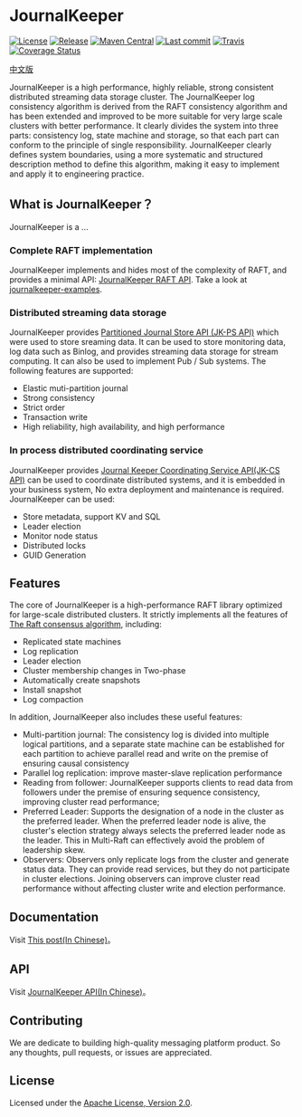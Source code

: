 
# JournalKeeper

[![License](https://img.shields.io/github/license/chubaostream/journalkeeper)](./LICENSE) [![Release](https://img.shields.io/github/v/release/chubaostream/journalkeeper)](https://github.com/chubaostream/journalkeeper/releases) [![Maven Central](https://img.shields.io/maven-central/v/io.journalkeeper/journalkeeper?color=blue)](https://search.maven.org/search?q=io.journalkeeper) [![Last commit](https://img.shields.io/github/last-commit/chubaostream/journalkeeper)](https://github.com/chubaostream/journalkeeper/commits) [![Travis](https://img.shields.io/travis/chubaostream/journalkeeper)](https://travis-ci.org/chubaostream/journalkeeper) [![Coverage Status](https://coveralls.io/repos/github/chubaostream/journalkeeper/badge.svg)](https://coveralls.io/github/chubaostream/journalkeeper)

[中文版](./README_cn.md)

JournalKeeper is a high performance, highly reliable, strong consistent distributed streaming data storage cluster. The JournalKeeper log consistency algorithm is derived from the RAFT consistency algorithm and has been extended and improved to be more suitable for very large scale clusters with better performance. It clearly divides the system into three parts: consistency log, state machine and storage, so that each part can conform to the principle of single responsibility. JournalKeeper clearly defines system boundaries, using a more systematic and structured description method to define this algorithm, making it easy to implement and apply it to engineering practice.

## What is JournalKeeper？

JournalKeeper is a ...

### Complete RAFT implementation

JournalKeeper implements and hides most of the complexity of RAFT, and provides a minimal API: [JournalKeeper RAFT API](./journalkeeper-docs/src/markdown/JournalKeeperAPI.md). Take a look at [journalkeeper-examples](./journalkeeper-examples).

### Distributed streaming data storage

JournalKeeper provides [Partitioned Journal Store API (JK-PS API)](./journalkeeper-docs/src/markdown/JournalKeeperAPI.md) which were used to store sreaming data. It can be used to store monitoring data, log data such as Binlog, and provides streaming data storage for stream computing. It can also be used to implement Pub / Sub systems. The following features are supported:

* Elastic muti-partition journal
* Strong consistency
* Strict order
* Transaction write
* High reliability, high availability, and high performance

### In process distributed coordinating service

JournalKeeper provides [Journal Keeper Coordinating Service API(JK-CS API)](./journalkeeper-docs/src/markdown/JournalKeeperAPI.md) can be used to coordinate distributed systems, and it is embedded in your business system, No extra deployment and maintenance is required. JournalKeeper can be used:

* Store metadata, support KV and SQL
* Leader election
* Monitor node status
* Distributed locks
* GUID Generation

## Features

The core of JournalKeeper is a high-performance RAFT library optimized for large-scale distributed clusters. It strictly implements all the features of [The Raft consensus algorithm](https://raft.github.io/raft.pdf), including:

* Replicated state machines
* Log replication
* Leader election
* Cluster membership changes in Two-phase
* Automatically create snapshots
* Install snapshot
* Log compaction

In addition, JournalKeeper also includes these useful features:

* Multi-partition journal: The consistency log is divided into multiple logical partitions, and a separate state machine can be established for each partition to achieve parallel read and write on the premise of ensuring causal consistency
* Parallel log replication: improve master-slave replication performance
* Reading from follower: JournalKeeper supports clients to read data from followers under the premise of ensuring sequence consistency, improving cluster read performance;
* Preferred Leader: Supports the designation of a node in the cluster as the preferred leader. When the preferred leader node is alive, the cluster's election strategy always selects the preferred leader node as the leader. This in Multi-Raft can effectively avoid the problem of leadership skew.
* Observers: Observers only replicate logs from the cluster and generate status data. They can provide read services, but they do not participate in cluster elections. Joining observers can improve cluster read performance without affecting cluster write and election performance.

## Documentation

Visit [This post(In Chinese)](journalkeeper-docs/src/markdown/JournalKeeperRaft.md)。

## API

Visit [JournalKeeper API(In Chinese)](journalkeeper-docs/src/markdown/JournalKeeperAPI.md)。

## Contributing

We are dedicate to building high-quality messaging platform product. So any thoughts, pull requests, or issues are appreciated.

## License

Licensed under the [Apache License, Version 2.0](https://www.apache.org/licenses/LICENSE-2.0).


